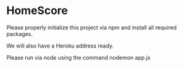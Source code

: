 # HomeScore


Please properly initialize this project via npm and install all required packages. 

We will also have a Heroku address ready.

Please run via node using the command nodemon app.js
